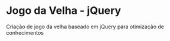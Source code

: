 # Jogo da Velha - jQuery

Criação de jogo da velha baseado em jQuery para otimização de conhecimentos
